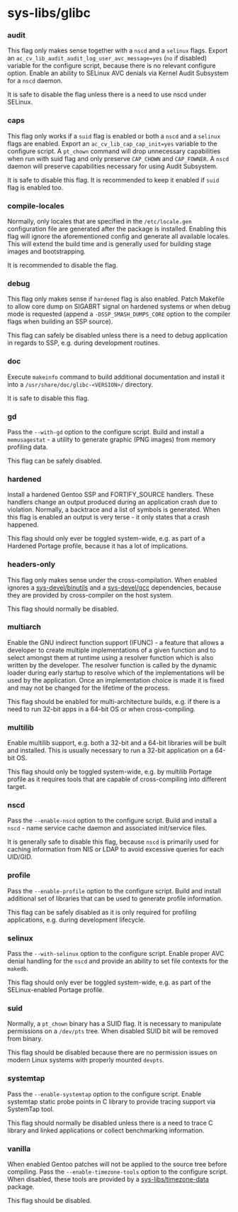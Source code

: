 # sys-libs/glibc

### audit
This flag only makes sense together with a `nscd` and a `selinux` flags. Export an `ac_cv_lib_audit_audit_log_user_avc_message=yes` (`no` if disabled) variable for the configure script, because there is no relevant configure option. Enable an ability to SELinux AVC denials via Kernel Audit Subsystem for a `nscd` daemon.

It is safe to disable the flag unless there is a need to use nscd under SELinux.

### caps
This flag only works if a `suid` flag is enabled or both a `nscd` and a `selinux` flags are enabled. Export an `ac_cv_lib_cap_cap_init=yes` variable to the configure script. A `pt_chown` command will drop unnecessary capabilities when run with suid flag and only preserve `CAP_CHOWN` and `CAP_FOWNER`. A `nscd` daemon will preserve capabilities necessary for using Audit Subsystem.

It is safe to disable this flag. It is recommended to keep it enabled if `suid` flag is enabled too.

### compile-locales
Normally, only locales that are specified in the `/etc/locale.gen` configuration file are generated after the package is installed. Enabling this flag will ignore the aforementioned config and generate all available locales. This will extend the build time and is generally used for building stage images and bootstrapping.

It is recommended to disable the flag.

### debug
This flag only makes sense if `hardened` flag is also enabled. Patch Makefile to allow core dump on SIGABRT signal on hardened systems or when debug mode is requested (append a `-DSSP_SMASH_DUMPS_CORE` option to the compiler flags when building an SSP source).

This flag can safely be disabled unless there is a need to debug application in regards to SSP, e.g. during development routines.

### doc
Execute `makeinfo` command to build additional documentation and install it into a `/usr/share/doc/glibc-<VERSION>/` directory.

It is safe to disable this flag.

### gd
Pass the `--with-gd` option to the configure script. Build and install a `memusagestat` - a utility to generate graphic (PNG images) from memory profiling data.

This flag can be safely disabled.

### hardened
Install a hardened Gentoo SSP and FORTIFY_SOURCE handlers. These handlers change an output produced during an application crash due to violation. Normally, a backtrace and a list of symbols is generated. When this flag is enabled an output is very terse - it only states that a crash happened.

This flag should only ever be toggled system-wide, e.g. as part of a Hardened Portage profile, because it has a lot of implications.

### headers-only
This flag only makes sense under the cross-compilation. When enabled ignores a [sys-devel/binutils](../sys-devel/binutils.md) and a [sys-devel/gcc](../sys-devel/gcc.md) dependencies, because they are provided by cross-compiler on the host system.

This flag should normally be disabled.

### multiarch
Enable the GNU indirect function support (IFUNC) - a feature that allows a developer to create multiple implementations of a given function and to select amongst them at runtime using a resolver function which is also written by the developer. The resolver function is called by the dynamic loader during early startup to resolve which of the implementations will be used by the application. Once an implementation choice is made it is fixed and may not be changed for the lifetime of the process.

This flag should be enabled for multi-architecture builds, e.g. if there is a need to run 32-bit apps in a 64-bit OS or when cross-compiling.

### multilib
Enable multilib support, e.g. both a 32-bit and a 64-bit libraries will be built and installed. This is usually necessary to run a 32-bit application on a 64-bit OS.

This flag should only be toggled system-wide, e.g. by multilib Portage profile as it requires tools that are capable of cross-compiling into different target.

### nscd
Pass the `--enable-nscd` option to the configure script. Build and install a `nscd` - name service cache daemon and associated init/service files.

It is generally safe to disable this flag, because `nscd` is primarily used for caching information from NIS or LDAP to avoid excessive queries for each UID/GID.

### profile
Pass the `--enable-profile` option to the configure script. Build and install additional set of libraries that can be used to generate profile information.

This flag can be safely disabled as it is only required for profiling applications, e.g. during development lifecycle.

### selinux
Pass the `--with-selinux` option to the configure script. Enable proper AVC denial handling for the `nscd` and provide an ability to set file contexts for the `makedb`.

This flag should only ever be toggled system-wide, e.g. as part of the SELinux-enabled Portage profile.

### suid
Normally, a `pt_chown` binary has a SUID flag. It is necessary to manipulate permissions on a `/dev/pts` tree. When disabled SUID bit will be removed from binary.

This flag should be disabled because there are no permission issues on modern Linux systems with properly mounted `devpts`.

### systemtap
Pass the `--enable-systemtap` option to the configure script. Enable systemtap static probe points in C library to provide tracing support via SystemTap tool.

This flag should normally be disabled unless there is a need to trace C library and linked applications or collect benchmarking information.

### vanilla
When enabled Gentoo patches will not be applied to the source tree before compiling. Pass the `--enable-timezone-tools` option to the configure script. When disabled, these tools are provided by a [sys-libs/timezone-data](timezone-data.md) package.

This flag should be disabled.
